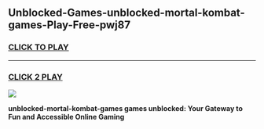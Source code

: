 
## Unblocked-Games-unblocked-mortal-kombat-games-Play-Free-pwj87
<h3>
<a href="https://premium76.site?title=unblocked-mortal-kombat-games&ref=23A">CLICK TO PLAY</a></h3>
<hr>

<h3>
<a href="https://premium76.site?title=unblocked-mortal-kombat-games&ref=23A">CLICK 2 PLAY</a>
  
</h3>

<a href="https://premium76.site?title=unblocked-mortal-kombat-games&ref=23A"><img src="https://clearcache.store/games.png"></a>


**unblocked-mortal-kombat-games games unblocked: Your Gateway to Fun and Accessible Online Gaming**
